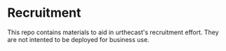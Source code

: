 # Recruitment

This repo contains materials to aid in urthecast's recruitment effort. They are not intented to be deployed for business use. 